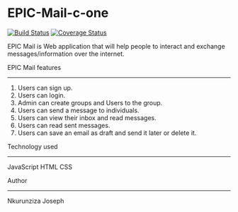 # EPIC-Mail-c-one

[![Build Status](https://travis-ci.com/Joe-Joseph/EPIC-Mail-c-one.svg?branch=server)](https://travis-ci.com/Joe-Joseph/EPIC-Mail-c-one)  [![Coverage Status](https://coveralls.io/repos/github/Joe-Joseph/EPIC-Mail-c-one/badge.svg?branch=server)](https://coveralls.io/github/Joe-Joseph/EPIC-Mail-c-one?branch=server)
 
EPIC Mail is Web application that will help people to interact and exchange messages/information over the internet.

EPIC Mail features
*************************
1. Users can sign up.
2. Users can login.
3. Admin can create groups and Users to the group.
4. Users can send a message to individuals.
5. Users can view their inbox and read messages.
6. Users can read sent messages.
7. Users can save an email as draft and send it later or delete it.

Technology used
***********************
JavaScript
HTML
CSS

Author
***********
Nkurunziza Joseph
